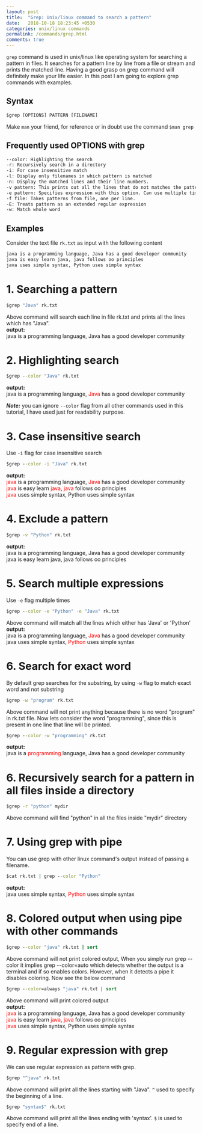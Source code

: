 ```yaml
---
layout: post
title:  "Grep: Unix/linux command to search a pattern"
date:   2018-10-18 18:23:45 +0530
categories: unix/linux commands
permalink: /commands/grep.html
comments: true
---
```


`grep` command is used in unix/linux like operating system for searching a pattern in files. It searches for a pattern 
line by line from a file or stream and prints the matched line. Having a good grasp on grep command will definitely make 
your life easier. In this post I am going to explore grep commands with examples.

## Syntax
```cmd
$grep [OPTIONS] PATTERN [FILENAME]
```
Make `man` your friend, for reference or in doubt use the command `$man grep` 

## Frequently used OPTIONS with grep
```cmd
--color: Highlighting the search
-r: Recursively search in a directory
-i: For case insensitive match
-l: Display only filenames in which pattern is matched
-n: Display the matched lines and their line numbers.
-v pattern: This prints out all the lines that do not matches the pattern
-e pattern: Specifies expression with this option. Can use multiple times.
-f file: Takes patterns from file, one per line.
-E: Treats pattern as an extended regular expression
-w: Match whole word
```

## Examples

Consider the text file `rk.txt` as input with the following content

```cmd
java is a programming language, Java has a good developer community  
java is easy learn java, java follows oo principles
java uses simple syntax, Python uses simple syntax
```

# 1. Searching a pattern
```cmd
$grep "Java" rk.txt
```
Above command will search each line in file rk.txt and prints all the lines which has "Java".  
**output:**  
java is a programming language, Java has a good developer community

# 2. Highlighting search
```cmd
$grep --color "Java" rk.txt
```
**output:**  
java is a programming language, <span style="color:red">Java</span> has a good developer community  

**_Note:_** you can ignore `--color` flag from all other commands used in this tutorial, I have used just for 
readability purpose.

# 3. Case insensitive search
Use `-i` flag for case insensitive search
```cmd
$grep --color -i "Java" rk.txt
```
**output:**  
<span style="color:red">java</span> is a programming language, <span style="color:red">Java</span> has a good developer community  
<span style="color:red">java</span> is easy learn <span style="color:red">java</span>, <span style="color:red">java</span> follows oo principles  
<span style="color:red">java</span> uses simple syntax, Python uses simple syntax

# 4. Exclude a pattern 
```cmd
$grep -v "Python" rk.txt
```

**output:**  
java is a programming language, Java has a good developer community  
java is easy learn java, java follows oo principles

# 5. Search multiple expressions
Use `-e` flag multiple times   
```cmd
$grep --color -e "Python" -e "Java" rk.txt
```
Above command will match all the lines which either has 'Java' or 'Python'     
**output:**  
java is a programming language, <span style="color:red">Java</span> has a good developer community  
java uses simple syntax, <span style="color:red">Python</span> uses simple syntax

# 6. Search for exact word
By default grep searches for the substring, by using `-w` flag to match exact word and not substring
```cmd
$grep -w "program" rk.txt
```
Above command will not print anything because there is no word "program" in rk.txt file.
Now lets consider the word "programming", since this is present in one line that line will be printed.
```cmd
$grep --color -w "programming" rk.txt
```
**output:**  
java is a <span style="color:red">programming</span> language, Java has a good developer community

# 6. Recursively search for a pattern in all files inside a directory
```cmd
$grep -r "python" mydir
```
Above command will find "python" in all the files inside "mydir" directory

# 7. Using grep with pipe
You can use grep with other linux command's output instead of passing a filename.

```cmd
$cat rk.txt | grep --color "Python"
```
**output:**  
java uses simple syntax, <span style="color:red">Python</span> uses simple syntax

# 8. Colored output when using pipe with other commands
```cmd
$grep --color "java" rk.txt | sort
```
Above command will not print colored output, When you simply run grep --color it implies grep --color=auto which detects
whether the output is a terminal and if so enables colors. However, when it detects a pipe it disables coloring.
Now see the below command

```cmd
$grep --color=always "java" rk.txt | sort
```
Above command will print colored output  
**output:**  
<span style="color:red">java</span> is a programming language, Java has a good developer community  
<span style="color:red">java</span> is easy learn <span style="color:red">java</span>, <span style="color:red">java</span> follows oo principles  
<span style="color:red">java</span> uses simple syntax, Python uses simple syntax

# 9. Regular expression with grep
We can use regular expression as pattern with grep.

```cmd
$grep "^java" rk.txt
```
Above command will print all the lines starting with "Java". `^` used to specify the beginning of a line.

```cmd
$grep "syntax$" rk.txt
```
Above command will print all the lines ending with 'syntax'. `$` is used to specify end of a line.


